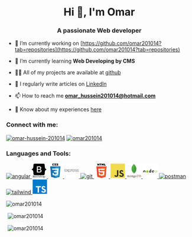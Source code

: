 <h1 align="center">Hi 👋, I'm Omar</h1>
<h3 align="center">A passionate Web developer</h3>

- 🔭 I’m currently working on [https://github.com/omar201014?tab=repositories](https://github.com/omar201014?tab=repositories)

- 🌱 I’m currently learning **Web Developing by CMS**

- 👨‍💻 All of my projects are available at [github](https://github.com/omar201014?tab=repositories)

- 📝 I regularly write articles on [LinkedIn](https://www.linkedin.com/in/omar-hussein-201014/)

- 📫 How to reach me **omar_hussein201014@hotmail.com**

- 📄 Know about my experiences [here](https://drive.google.com/file/d/1pk2v4IwijzT63fz0H_8XMX4IiQ0cjWia/view?usp=share_link)

<h3 align="left">Connect with me:</h3>
<p align="left">
<a href="https://linkedin.com/in/omar-hussein-201014" target="blank"><img align="center" src="https://cdn.jsdelivr.net/npm/simple-icons@3.0.1/icons/linkedin.svg" alt="omar-hussein-201014" height="30" width="40" /></a>
<a href="https://www.leetcode.com/omar201014" target="blank"><img align="center" src="https://cdn.jsdelivr.net/npm/simple-icons@3.0.1/icons/leetcode.svg" alt="omar201014" height="30" width="40" /></a>
</p>

<h3 align="left">Languages and Tools:</h3>
<p align="left"> <a href="https://angular.io" target="_blank" rel="noreferrer"> <img src="https://angular.io/assets/images/logos/angular/angular.svg" alt="angular" width="40" height="40"/> </a>  </a> <a href="https://getbootstrap.com" target="_blank" rel="noreferrer"> <img src="https://raw.githubusercontent.com/devicons/devicon/master/icons/bootstrap/bootstrap-plain-wordmark.svg" alt="bootstrap" width="40" height="40"/> </a> <a href="https://www.w3schools.com/css/" target="_blank" rel="noreferrer"> <img src="https://raw.githubusercontent.com/devicons/devicon/master/icons/css3/css3-original-wordmark.svg" alt="css3" width="40" height="40"/> </a> <a href="https://expressjs.com" target="_blank" rel="noreferrer"> <img src="https://raw.githubusercontent.com/devicons/devicon/master/icons/express/express-original-wordmark.svg" alt="express" width="40" height="40"/> </a> <a href="https://git-scm.com/" target="_blank" rel="noreferrer"> <img src="https://www.vectorlogo.zone/logos/git-scm/git-scm-icon.svg" alt="git" width="40" height="40"/> </a> <a href="https://www.w3.org/html/" target="_blank" rel="noreferrer"> <img src="https://raw.githubusercontent.com/devicons/devicon/master/icons/html5/html5-original-wordmark.svg" alt="html5" width="40" height="40"/> </a> <a href="https://developer.mozilla.org/en-US/docs/Web/JavaScript" target="_blank" rel="noreferrer"> <img src="https://raw.githubusercontent.com/devicons/devicon/master/icons/javascript/javascript-original.svg" alt="javascript" width="40" height="40"/> </a> <a href="https://www.mongodb.com/" target="_blank" rel="noreferrer"> <img src="https://raw.githubusercontent.com/devicons/devicon/master/icons/mongodb/mongodb-original-wordmark.svg" alt="mongodb" width="40" height="40"/> </a> <a href="https://nodejs.org" target="_blank" rel="noreferrer"> <img src="https://raw.githubusercontent.com/devicons/devicon/master/icons/nodejs/nodejs-original-wordmark.svg" alt="nodejs" width="40" height="40"/> </a> <a href="https://postman.com" target="_blank" rel="noreferrer"> <img src="https://www.vectorlogo.zone/logos/getpostman/getpostman-icon.svg" alt="postman" width="40" height="40"/> </a>  <a href="https://tailwindcss.com/" target="_blank" rel="noreferrer"> <img src="https://www.vectorlogo.zone/logos/tailwindcss/tailwindcss-icon.svg" alt="tailwind" width="40" height="40"/> </a> <a href="https://www.typescriptlang.org/" target="_blank" rel="noreferrer"> <img src="https://raw.githubusercontent.com/devicons/devicon/master/icons/typescript/typescript-original.svg" alt="typescript" width="40" height="40"/> </a> </p>

<p><img align="center" src="https://github-readme-stats.vercel.app/api/top-langs?username=omar201014&show_icons=true&locale=en&layout=compact" alt="omar201014" /></p>

<p>&nbsp;<img align="center" src="https://github-readme-stats.vercel.app/api?username=omar201014&show_icons=true&locale=en" alt="omar201014" /></p>

<p>&nbsp;<img align="center" src="https://github-readme-streak-stats.herokuapp.com/?user=omar201014&" alt="omar201014" /></p>

